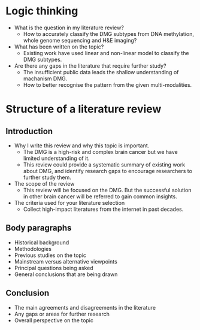 # Logic thinking
* What is the question in my literature review?
    * How to accurately classify the DMG subtypes from DNA methylation, whole genome sequencing and H&E imaging?
* What has been written on the topic?
  * Existing work have used linear and non-linear model to classify the DMG subtypes.
* Are there any gaps in the literature that require further study?
  * The insufficient public data leads the shallow understanding of machanism DMG.
  * How to better recognise the pattern from the given multi-modalities.

# Structure of a literature review
## Introduction
* Why I write this review and why this topic is important.
  * The DMG is a high-risk and complex brain cancer but we have limited understanding of it.
  * This review could provide a systematic summary of existing work about DMG, and identify research gaps to encourage researchers to further study them.
* The scope of the review
  * This review will be focused on the DMG. But the successful solution in other brain cancer will be referred to gain common insights.
* The criteria used for your literature selection
  * Collect high-impact literatures from the internet in past decades.

## Body paragraphs
* Historical background
* Methodologies
* Previous studies on the topic
* Mainstream versus alternative viewpoints
* Principal questions being asked
* General conclusions that are being drawn

## Conclusion
* The main agreements and disagreements in the literature
* Any gaps or areas for further research
* Overall perspective on the topic


